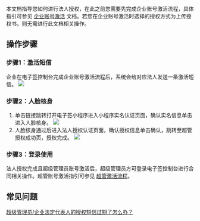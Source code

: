 本文档指导您如何进行法人授权，在此之前您需要先完成企业账号激活流程，具体指引可参见 [企业账号激活](https://cloud.tencent.com/document/product/1420/58760) 文档。若您在企业账号激活时选择的授权方式为上传授权书，则无需进行此文档相关操作。

## 操作步骤

### 步骤1：激活短信

企业在电子签控制台完成企业账号激活流程后，系统会给对应法人发送一条激活短信。
![](https://main.qcloudimg.com/raw/4ccbb16629d630e0cbe4196bb5129ddb.png)
### 步骤2：人脸核身

1. 单击链接跳转打开电子签小程序进入小程序实名认证页面，确认实名信息单击进入人脸核身。
![](https://main.qcloudimg.com/raw/44ac30a23f12f5f0d1893a6c4f141710.png)
2. 人脸核身通过后进入法人授权认证页面，确认授权信息单击确认，跳转至超管授权成功页，授权完成。
![](https://main.qcloudimg.com/raw/57e76757fb6817afb86c54526287977f.png)

### 步骤3：登录使用

法人授权完成且超级管理员账号激活后，超级管理员方可登录电子签控制台进行合同相关操作。超管账号激活指引可参见 [超管激活流程](https://cloud.tencent.com/document/product/1420/58761)。

## 常见问题

[超级管理员/企业法定代表人的授权短信过期了怎么办？](https://cloud.tencent.com/document/product/1420/58765#Q8)
